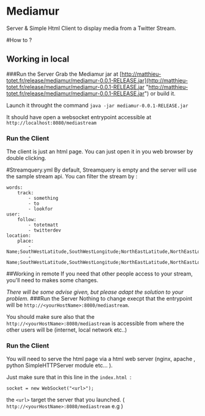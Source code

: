 # Mediamur
Server & Simple Html Client to display media from a Twitter Stream.

#How to ?
## Working in local
###Run the Server
Grab the Mediamur jar at [http://matthieu-totet.fr/release/mediamur/mediamur-0.0.1-RELEASE.jar](http://matthieu-totet.fr/release/mediamur/mediamur-0.0.1-RELEASE.jar "http://matthieu-totet.fr/release/mediamur/mediamur-0.0.1-RELEASE.jar") or build it.

Launch it throught the command `java -jar mediamur-0.0.1-RELEASE.jar`

It should have open a websocket entrypoint accessible at `http://localhost:8080/mediastream`


### Run the Client
The client is just an html page. You can just open it in you web browser by double clicking.


#Streamquery.yml
By default, Streamquery is empty and the server will use the sample stream api. You can filter the stream by :


    words:
        track:
            - something
            - to
            - lookfor
    user:
        follow:
            - totetmatt
            - twitterdev
    location:
        place:
            -Name;SouthWestLatitude,SouthWestLongitude;NorthEastLatitude,NorthEastLongitude
            -Name;SouthWestLatitude,SouthWestLongitude;NorthEastLatitude,NorthEastLongitude
  


##Working in remote
If you need that other people access to your stream, you'll need to makes some changes.

*There will be some advise given, but please adapt the solution to your problem.*
###Run the Server
Nothing to change execpt that the entrypoint will be `http://<yourHostName>:8080/mediastream`.

You should make sure also that the `http://<yourHostName>:8080/mediastream` is accessible from where the other users will be (internet, local network etc..)

### Run the Client
You will need to serve the html page via a html web server (nginx, apache , python SimpleHTTPServer module  etc... ).

Just make sure that in this line in the `index.html `:

    socket = new WebSocket("<url>");

the `<url>` target the server that you launched. ( `http://<yourHostName>:8080/mediastream` e.g )